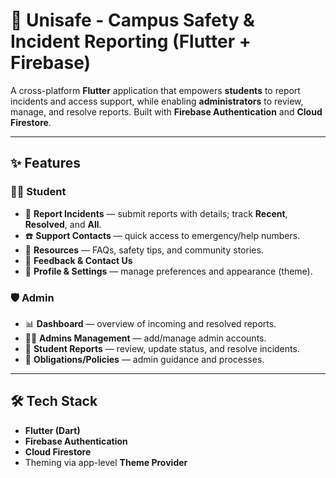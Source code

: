 # 🚨 Unisafe - Campus Safety & Incident Reporting (Flutter + Firebase)

A cross-platform **Flutter** application that empowers **students** to report incidents and access support, while enabling **administrators** to review, manage, and resolve reports. Built with **Firebase Authentication** and **Cloud Firestore**.

---

## ✨ Features

### 👩‍🎓 Student
- 📌 **Report Incidents** — submit reports with details; track **Recent**, **Resolved**, and **All**.
- ☎️ **Support Contacts** — quick access to emergency/help numbers.
- 📖 **Resources** — FAQs, safety tips, and community stories.
- 📝 **Feedback & Contact Us**
- 👤 **Profile & Settings** — manage preferences and appearance (theme).

### 🛡️ Admin
- 📊 **Dashboard** — overview of incoming and resolved reports.
- 🧑‍💼 **Admins Management** — add/manage admin accounts.
- 📑 **Student Reports** — review, update status, and resolve incidents.
- 📃 **Obligations/Policies** — admin guidance and processes.

---

## 🛠 Tech Stack

- **Flutter (Dart)**
- **Firebase Authentication**
- **Cloud Firestore**
- Theming via app-level **Theme Provider**
